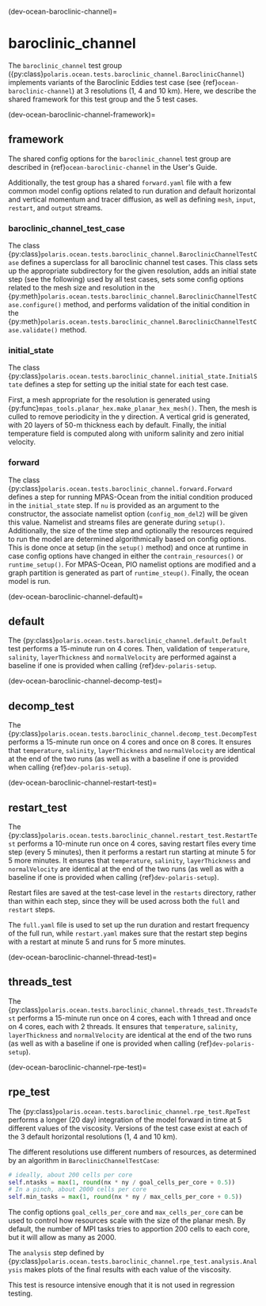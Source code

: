 (dev-ocean-baroclinic-channel)=

# baroclinic_channel

The `baroclinic_channel` test group
({py:class}`polaris.ocean.tests.baroclinic_channel.BaroclinicChannel`)
implements variants of the Baroclinic Eddies test case
(see {ref}`ocean-baroclinic-channel`) at 3 resolutions (1, 4 and 10 km).  Here,
we describe the shared framework for this test group and the 5 test cases.

(dev-ocean-baroclinic-channel-framework)=

## framework

The shared config options for the `baroclinic_channel` test group
are described in {ref}`ocean-baroclinic-channel` in the User's Guide.

Additionally, the test group has a shared `forward.yaml` file with
a few common model config options related to run duration and default 
horizontal  and vertical momentum and tracer diffusion, as well as defining 
`mesh`, `input`, `restart`, and `output` streams.

### baroclinic_channel_test_case

The class {py:class}`polaris.ocean.tests.baroclinic_channel.BaroclinicChannelTestCase`
defines a superclass for all baroclinic channel test cases.  This class sets
up the appropriate subdirectory for the given resolution, adds an initial
state step (see the following) used by all test cases, sets some config options
related to the mesh size and resolution in the
{py:meth}`polaris.ocean.tests.baroclinic_channel.BaroclinicChannelTestCase.configure()`
method, and performs validation of the initial condition in the
{py:meth}`polaris.ocean.tests.baroclinic_channel.BaroclinicChannelTestCase.validate()`
method.

### initial_state

The class {py:class}`polaris.ocean.tests.baroclinic_channel.initial_state.InitialState`
defines a step for setting up the initial state for each test case.

First, a mesh appropriate for the resolution is generated using
{py:func}`mpas_tools.planar_hex.make_planar_hex_mesh()`.  Then, the mesh is
culled to remove periodicity in the y direction.  A vertical grid is generated,
with 20 layers of 50-m thickness each by default.  Finally, the initial
temperature field is computed along with uniform salinity and zero initial
velocity.

### forward

The class {py:class}`polaris.ocean.tests.baroclinic_channel.forward.Forward`
defines a step for running MPAS-Ocean from the initial condition produced in
the `initial_state` step.  If `nu` is provided as an argument to the
constructor, the associate namelist option (`config_mom_del2`) will be given
this value. Namelist and streams files are generate during `setup()`.
Additionally, the size of the time step and optionally the resources required
to run the model are determined algorithmically based on config options.  This
is done once at setup (in the `setup()` method) and once at runtime in case
config options have changed in either the `contrain_resources()` or 
`runtime_setup()`. For MPAS-Ocean, PIO namelist options are modified and a
graph partition is generated as part of `runtime_steup()`.  Finally, the ocean 
model is run.

(dev-ocean-baroclinic-channel-default)=

## default

The {py:class}`polaris.ocean.tests.baroclinic_channel.default.Default`
test performs a 15-minute run on 4 cores.  Then, validation of `temperature`, 
`salinity`, `layerThickness` and `normalVelocity` are performed against a
baseline if one is provided when calling {ref}`dev-polaris-setup`.

(dev-ocean-baroclinic-channel-decomp-test)=

## decomp_test

The {py:class}`polaris.ocean.tests.baroclinic_channel.decomp_test.DecompTest`
performs a 15-minute run once on 4 cores and once on 8 cores.  It
ensures that `temperature`, `salinity`, `layerThickness` and
`normalVelocity` are identical at the end of the two runs (as well as with a
baseline if one is provided when calling {ref}`dev-polaris-setup`).

(dev-ocean-baroclinic-channel-restart-test)=

## restart_test

The {py:class}`polaris.ocean.tests.baroclinic_channel.restart_test.RestartTest`
performs a 10-minute run once on 4 cores, saving restart files every time step
(every 5 minutes), then it performs a restart run starting at minute 5 for 5
more minutes.  It ensures that `temperature`, `salinity`,
`layerThickness` and `normalVelocity` are identical at the end of the two
runs (as well as with a baseline if one is provided when calling
{ref}`dev-polaris-setup`).

Restart files are saved at the test-case level in the `restarts` directory,
rather than within each step, since they will be used across both the `full`
and `restart` steps.

The `full.yaml` file is used to set up the run  duration and restart frequency 
of the full run, while `restart.yaml` makes sure that the restart step begins 
with a restart at minute 5 and runs for 5 more minutes.

(dev-ocean-baroclinic-channel-thread-test)=

## threads_test

The {py:class}`polaris.ocean.tests.baroclinic_channel.threads_test.ThreadsTest`
performs a 15-minute run once on 4 cores, each with 1 thread and once on 4
cores, each with 2 threads.  It ensures that `temperature`, `salinity`,
`layerThickness` and `normalVelocity` are identical at the end of the two
runs (as well as with a baseline if one is provided when calling
{ref}`dev-polaris-setup`).

(dev-ocean-baroclinic-channel-rpe-test)=

## rpe_test

The {py:class}`polaris.ocean.tests.baroclinic_channel.rpe_test.RpeTest`
performs a longer (20 day) integration of the model forward in time at 5
different values of the viscosity.  Versions of the test case exist at each of
the 3 default horizontal resolutions (1, 4 and 10 km).

The different resolutions use different numbers of resources, as determined by
an algorithm in `BaroclinicChannelTestCase`:

```python
# ideally, about 200 cells per core
self.ntasks = max(1, round(nx * ny / goal_cells_per_core + 0.5))
# In a pinch, about 2000 cells per core
self.min_tasks = max(1, round(nx * ny / max_cells_per_core + 0.5))
```

The config options `goal_cells_per_core` and `max_cells_per_core` can be used
to control how resources scale with the size of the planar mesh.  By default,
the number of MPI tasks tries to apportion 200 cells to each core, but it will
allow as many as 2000. 

The `analysis` step defined by
{py:class}`polaris.ocean.tests.baroclinic_channel.rpe_test.analysis.Analysis`
makes plots of the final results with each value of the viscosity.

This test is resource intensive enough that it is not used in regression
testing.
